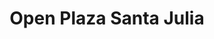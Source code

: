 ---
title: "Open Plaza Santa Julia"
url: /vina-del-mar/open-plaza-santa-julia/
shop: centro comercial
---